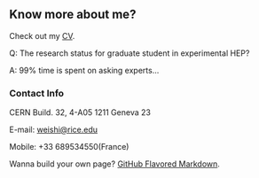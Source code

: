 ## Know more about me?
Check out my [CV](https://github.com/weishi10141993/weishi10141993.github.io/blob/master/cv.pdf).

Q: The research status for graduate student in experimental HEP? 

A: 99% time is spent on asking experts...

### Contact Info
CERN Build. 32, 4-A05
1211 Geneva 23

E-mail: weishi@rice.edu

Mobile: +33 689534550(France)

Wanna build your own page? [GitHub Flavored Markdown](https://guides.github.com/features/mastering-markdown/).
